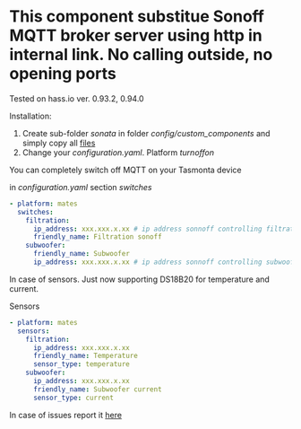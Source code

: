 # This component substitue Sonoff MQTT broker server using http in internal link. No calling outside, no opening ports

Tested on hass.io ver. 0.93.2, 0.94.0

Installation: 
1. Create sub-folder *sonata* in folder *config/custom_components* and simply copy all [files](https://github.com/JiriKursky/Custom_components/tree/master/mates)
2. Change your *configuration.yaml*. Platform *turnoffon*

You can completely switch off MQTT on your Tasmonta device

in *configuration.yaml* section *switches*
```yaml
- platform: mates
  switches:
    filtration:
      ip_address: xxx.xxx.x.xx # ip address sonnoff controlling filtration
      friendly_name: Filtration sonoff          
    subwoofer:
      friendly_name: Subwoofer
      ip_address: xxx.xxx.x.xx # ip address sonnoff controlling subwoofer        
```
In case of sensors. Just now supporting DS18B20 for temperature and current.

Sensors
```yaml
- platform: mates
  sensors:
    filtration:      
      ip_address: xxx.xxx.x.xx 
      friendly_name: Temperature
      sensor_type: temperature    
    subwoofer:      
      ip_address: xxx.xxx.x.xx
      friendly_name: Subwoofer current      
      sensor_type: current                  
```
In case of issues report it [here](https://github.com/JiriKursky/Hass.io_CZ_SK_custom_components/issues)

